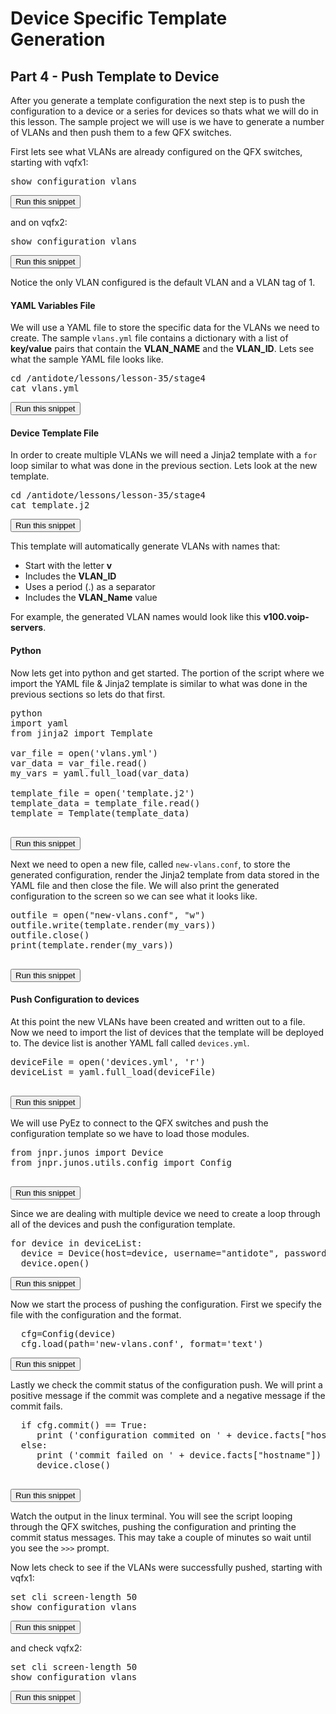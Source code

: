 # Device Specific Template Generation
## Part 4  - Push Template to Device

After you generate a template configuration the next step is to push the configuration to a device or a series for devices so thats what we will do in this lesson. The sample project we will use is we have to generate a number of VLANs and then push them to a few QFX switches.

First lets see what VLANs are already configured on the QFX switches, starting with vqfx1:
<pre>
show configuration vlans
</pre>
<button type="button" class="btn btn-primary btn-sm" onclick="runSnippetInTab('vqfx1', 0)">Run this snippet</button>

and on vqfx2:
<pre>
show configuration vlans
</pre>
<button type="button" class="btn btn-primary btn-sm" onclick="runSnippetInTab('vqfx2', 1)">Run this snippet</button>

Notice the only VLAN configured is the default VLAN and a VLAN tag of 1.

#### YAML Variables File 
We will use a YAML file to store the specific data for the VLANs we need to create. The sample `vlans.yml` file contains a dictionary with a list of **key/value** pairs that contain the **VLAN\_NAME** and the **VLAN\_ID**. Lets see what the sample YAML file looks like.

<pre>
cd /antidote/lessons/lesson-35/stage4
cat vlans.yml
</pre>
<button type="button" class="btn btn-primary btn-sm" onclick="runSnippetInTab('linux', 2)">Run this snippet</button>

#### Device Template File
In order to create multiple VLANs we will need a Jinja2 template with a `for` loop similar to what was done in the previous section. Lets look at the new template.
<pre>
cd /antidote/lessons/lesson-35/stage4
cat template.j2
</pre>
<button type="button" class="btn btn-primary btn-sm" onclick="runSnippetInTab('linux', 3)">Run this snippet</button>

This template will automatically generate VLANs with names that:
- Start with the letter **v**
- Includes the **VLAN\_ID**
- Uses a period (.) as a separator
- Includes the **VLAN\_Name** value

For example, the generated VLAN names would look like this **v100.voip-servers**.

#### Python
Now lets get into python and get started. The portion of the script where we import the YAML file & Jinja2 template is similar to what was done in the previous sections so lets do that first.

<pre>
python
import yaml
from jinja2 import Template

var_file = open('vlans.yml')
var_data = var_file.read()
my_vars = yaml.full_load(var_data)

template_file = open('template.j2')
template_data = template_file.read()
template = Template(template_data)

</pre>
<button type="button" class="btn btn-primary btn-sm" onclick="runSnippetInTab('linux', 4)">Run this snippet</button>

Next we need to open a new file, called `new-vlans.conf`, to store the generated configuration, render the Jinja2 template from data stored in the YAML file and then close the file. We will also print the generated configuration to the screen so we can see what it looks like.
<pre>
outfile = open("new-vlans.conf", "w")
outfile.write(template.render(my_vars))
outfile.close()
print(template.render(my_vars))

</pre>
<button type="button" class="btn btn-primary btn-sm" onclick="runSnippetInTab('linux', 5)">Run this snippet</button>

#### Push Configuration to devices
At this point the new VLANs have been created and written out to a file. Now we need to import the list of devices that the template will be deployed to. The device list is another YAML fall called `devices.yml`.
<pre>
deviceFile = open('devices.yml', 'r')
deviceList = yaml.full_load(deviceFile)

</pre>
<button type="button" class="btn btn-primary btn-sm" onclick="runSnippetInTab('linux', 6)">Run this snippet</button>

We will use PyEz to connect to the QFX switches and push the configuration template so we have to load those modules.
<pre>
from jnpr.junos import Device
from jnpr.junos.utils.config import Config

</pre>
<button type="button" class="btn btn-primary btn-sm" onclick="runSnippetInTab('linux', 7)">Run this snippet</button>

Since we are dealing with multiple device we need to create a loop through all of the devices and push the configuration template.
<pre>
for device in deviceList:
  device = Device(host=device, username="antidote", password="antidotepassword")
  device.open()
</pre>
<button type="button" class="btn btn-primary btn-sm" onclick="runSnippetInTab('linux', 8)">Run this snippet</button>

Now we start the process of pushing the configuration. First we specify the file with the configuration and the format.
<pre>
  cfg=Config(device)
  cfg.load(path='new-vlans.conf', format='text')
</pre>
<button type="button" class="btn btn-primary btn-sm" onclick="runSnippetInTab('linux', 9)">Run this snippet</button>

Lastly we check the commit status of the configuration push. We will print a positive message if the commit was complete and a negative message if the commit fails.
<pre>
  if cfg.commit() == True:
     print ('configuration commited on ' + device.facts["hostname"])
  else:
     print ('commit failed on ' + device.facts["hostname"])
     device.close()

</pre>
<button type="button" class="btn btn-primary btn-sm" onclick="runSnippetInTab('linux', 10)">Run this snippet</button>

Watch the output in the linux terminal. You will see the script looping through the QFX switches, pushing the configuration and printing the commit status messages. This may take a couple of minutes so wait until you see the `>>>` prompt.

Now lets check to see if the VLANs were successfully pushed, starting with vqfx1:
<pre>
set cli screen-length 50
show configuration vlans
</pre>
<button type="button" class="btn btn-primary btn-sm" onclick="runSnippetInTab('vqfx1', 0)">Run this snippet</button>

and check vqfx2:
<pre>
set cli screen-length 50
show configuration vlans
</pre>
<button type="button" class="btn btn-primary btn-sm" onclick="runSnippetInTab('vqfx2', 1)">Run this snippet</button>
